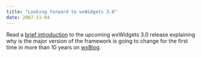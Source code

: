 ```yaml
---
title: "Looking forward to wxWidgets 3.0"
date: 2007-11-04
---
```


Read a [brief introduction][1] to the upcoming wxWidgets 3.0 release explaining
why is the major version of the framework is going to change for the first time
in more than 10 years on [wxBlog][2].

[1]: http://wxwidgets.blogspot.com/2007/11/looking-forward-to-wxwidgets-3.html
[2]: http://wxwidgets.blogspot.com/